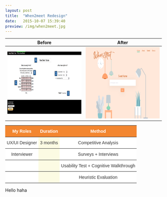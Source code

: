 ```yaml
---
layout: post
title:  "When2meet Redesign"
date:   2015-10-07 15:39:40
preview: /img/when2meet.jpg
---
```




Before                                                              |  After
--------------------------------------------------------------------|--------------------------------------------------------------------
<img src="/img/when2meet now.png" alt="When2meet" title="Old version" height="200" width="400"/> |<img src="/img/when2meet homepage.jpg" alt="When2meet" title="New version" height="230" />

<style type="text/css">
.tg  {border-collapse:collapse;border-spacing:0;border-color:#aaa;margin:0px auto;}
.tg td{font-family:Arial, sans-serif;font-size:14px;padding:10px 5px;border-style:solid;border-width:0px;overflow:hidden;word-break:normal;border-top-width:1px;border-bottom-width:1px;border-color:#aaa;color:#333;background-color:#fff;}
.tg th{font-family:Arial, sans-serif;font-size:14px;font-weight:normal;padding:10px 5px;border-style:solid;border-width:0px;overflow:hidden;word-break:normal;border-top-width:1px;border-bottom-width:1px;border-color:#aaa;color:#fff;background-color:#f38630;}
.tg .tg-9wq8{border-color:inherit;text-align:center;vertical-align:middle}
.tg .tg-g30d{background-color:#FCFBE3;border-color:inherit;text-align:center;vertical-align:top}
.tg .tg-c3ow{border-color:inherit;text-align:center;vertical-align:top}
.tg .tg-uzvj{font-weight:bold;border-color:inherit;text-align:center;vertical-align:middle}
.tg .tg-7btt{font-weight:bold;border-color:inherit;text-align:center;vertical-align:top}
</style>
<table class="tg" align="center">
  <tr>
    <th class="tg-uzvj">My Roles</th>
    <th class="tg-7btt">Duration</th>
    <th class="tg-7btt">Method</th>
  </tr>
  <tr>
    <td class="tg-9wq8">UX/UI Designer</td>
    <td class="tg-g30d">3 months</td>
    <td class="tg-c3ow">Competitive Analysis</td>
  </tr>
  <tr>
    <td class="tg-c3ow">Interviewer</td>
    <td class="tg-g30d"></td>
    <td class="tg-c3ow">Surveys + Interviews</td>
  </tr>
  <tr>
    <td class="tg-c3ow"></td>
    <td class="tg-g30d"></td>
    <td class="tg-c3ow">Usability Test + Cognitive Walkthrough</td>
  </tr>
  <tr>
    <td class="tg-c3ow"></td>
    <td class="tg-g30d"></td>
    <td class="tg-c3ow">Heuristic Evaluation</td>
  </tr>
</table>


Hello
haha
